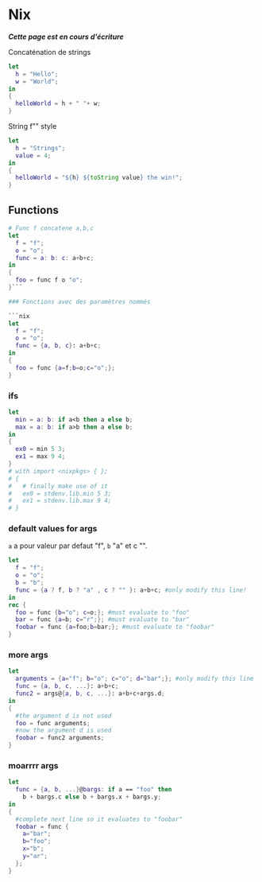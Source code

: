 # Nix

***Cette page est en cours d'écriture***

Concaténation de strings

```nix
let 
  h = "Hello";
  w = "World";
in
{
  helloWorld = h + " "+ w;
}
```

String f"" style 

```nix
let 
  h = "Strings";
  value = 4;
in
{
  helloWorld = "${h} ${toString value} the win!";
}
```

## Functions 

```nix
# Func f concatene a,b,c
let
  f = "f";
  o = "o";
  func = a: b: c: a+b+c; 
in
{
  foo = func f o "o";
}```

### Fonctions avec des paramètres nommés

```nix
let
  f = "f";
  o = "o";
  func = {a, b, c}: a+b+c; 
in
{
  foo = func {a=f;b=o;c="o";};
}
```

### ifs

```nix
let
  min = a: b: if a<b then a else b;
  max = a: b: if a>b then a else b;
in
{
  ex0 = min 5 3;
  ex1 = max 9 4;
}
# with import <nixpkgs> { };
# {
#   # finally make use of it
#   ex0 = stdenv.lib.min 5 3;
#   ex1 = stdenv.lib.max 9 4;
# }

```

### default values for args 

`a` a pour valeur par defaut "f", `b` "a" et c "".

```nix
let
  f = "f";
  o = "o";
  b = "b";
  func = {a ? f, b ? "a" , c ? "" }: a+b+c; #only modify this line!
in
rec {
  foo = func {b="o"; c=o;}; #must evaluate to "foo"
  bar = func {a=b; c="r";}; #must evaluate to "bar"
  foobar = func {a=foo;b=bar;}; #must evaluate to "foobar"
}
```

### more args 

```nix
let
  arguments = {a="f"; b="o"; c="o"; d="bar";}; #only modify this line
  func = {a, b, c, ...}: a+b+c; 
  func2 = args@{a, b, c, ...}: a+b+c+args.d;
in
{
  #the argument d is not used 
  foo = func arguments;
  #now the argument d is used
  foobar = func2 arguments;
}
```

### moarrrr args 

```nix
let
  func = {a, b, ...}@bargs: if a == "foo" then
    b + bargs.c else b + bargs.x + bargs.y;
in
{
  #complete next line so it evaluates to "foobar"
  foobar = func {
  	a="bar"; 
    b="foo"; 
    x="b"; 
    y="ar";
  };
}
```